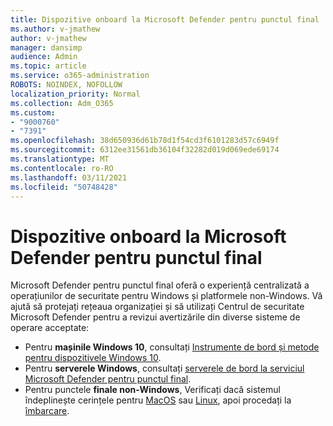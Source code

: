 ```yaml
---
title: Dispozitive onboard la Microsoft Defender pentru punctul final
ms.author: v-jmathew
author: v-jmathew
manager: dansimp
audience: Admin
ms.topic: article
ms.service: o365-administration
ROBOTS: NOINDEX, NOFOLLOW
localization_priority: Normal
ms.collection: Adm_O365
ms.custom:
- "9000760"
- "7391"
ms.openlocfilehash: 38d650936d61b78d1f54cd3f6101283d57c6949f
ms.sourcegitcommit: 6312ee31561db36104f32282d019d069ede69174
ms.translationtype: MT
ms.contentlocale: ro-RO
ms.lasthandoff: 03/11/2021
ms.locfileid: "50748428"
---
```

# <a name="onboard-devices-to-microsoft-defender-for-endpoint"></a>Dispozitive onboard la Microsoft Defender pentru punctul final

Microsoft Defender pentru punctul final oferă o experiență centralizată a operațiunilor de securitate pentru Windows și platformele non-Windows. Vă ajută să protejați rețeaua organizației și să utilizați Centrul de securitate Microsoft Defender pentru a revizui avertizările din diverse sisteme de operare acceptate:

- Pentru **mașinile Windows 10**, consultați [Instrumente de bord și metode pentru dispozitivele Windows 10](https://go.microsoft.com/fwlink/?linkid=2143460).
- Pentru **serverele Windows**, consultați [serverele de bord la serviciul Microsoft Defender pentru punctul final](https://go.microsoft.com/fwlink/?linkid=2143627).
- Pentru punctele **finale non-Windows**, Verificați dacă sistemul îndeplinește cerințele pentru [MacOS](https://go.microsoft.com/fwlink/?linkid=2143461) sau [Linux](https://go.microsoft.com/fwlink/?linkid=2143462), apoi procedați la [îmbarcare](https://go.microsoft.com/fwlink/?linkid=2143628).
